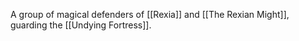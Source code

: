 A group of magical defenders of [[Rexia]] and [[The Rexian Might]], guarding the [[Undying Fortress]].